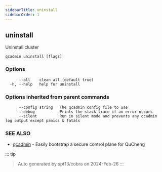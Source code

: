 ```yaml
---
sidebarTitle: uninstall
sidebarOrder: 1
---
```


## uninstall

Uninstall cluster

```
qcadmin uninstall [flags]
```

### Options

```
      --all    clean all (default true)
  -h, --help   help for uninstall
```

### Options inherited from parent commands

```
      --config string   The qcadmin config file to use
      --debug           Prints the stack trace if an error occurs
      --silent          Run in silent mode and prevents any qcadmin log output except panics & fatals
```

### SEE ALSO

* [qcadmin](../qcadmin.md)	 - Easily bootstrap a secure control plane for QuCheng

::: tip
>Auto generated by spf13/cobra on 2024-Feb-26
:::